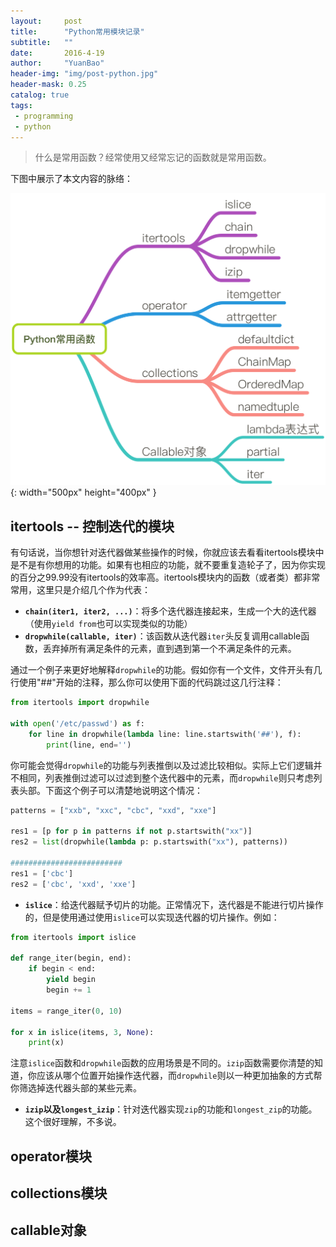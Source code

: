 ```yaml
---
layout:     post
title:      "Python常用模块记录"
subtitle:   ""
date:       2016-4-19
author:     "YuanBao"
header-img: "img/post-python.jpg"
header-mask: 0.25
catalog: true
tags:
 - programming
 - python
---
```


>什么是常用函数？经常使用又经常忘记的函数就是常用函数。

下图中展示了本文内容的脉络：

![](/img/PythonPopularFunc.png){: width="500px" height="400px" }

## itertools -- 控制迭代的模块

有句话说，当你想针对迭代器做某些操作的时候，你就应该去看看itertools模块中是不是有你想用的功能。如果有也相应的功能，就不要重复造轮子了，因为你实现的百分之99.99没有itertools的效率高。itertools模块内的函数（或者类）都非常常用，这里只是介绍几个作为代表：

* **`chain(iter1, iter2, ...)`**：将多个迭代器连接起来，生成一个大的迭代器（使用`yield from`也可以实现类似的功能）
* **`dropwhile(callable, iter)`**：该函数从迭代器`iter`头反复调用callable函数，丢弃掉所有满足条件的元素，直到遇到第一个不满足条件的元素。

通过一个例子来更好地解释`dropwhile`的功能。假如你有一个文件，文件开头有几行使用"##"开始的注释，那么你可以使用下面的代码跳过这几行注释：

```python
from itertools import dropwhile

with open('/etc/passwd') as f:
    for line in dropwhile(lambda line: line.startswith('##'), f):
        print(line, end='')
```

你可能会觉得`dropwhile`的功能与列表推倒以及过滤比较相似。实际上它们逻辑并不相同，列表推倒过滤可以过滤到整个迭代器中的元素，而`dropwhile`则只考虑列表头部。下面这个例子可以清楚地说明这个情况：

```python
patterns = ["xxb", "xxc", "cbc", "xxd", "xxe"]

res1 = [p for p in patterns if not p.startswith("xx")]
res2 = list(dropwhile(lambda p: p.startswith("xx"), patterns))

#########################
res1 = ['cbc']
res2 = ['cbc', 'xxd', 'xxe']
```

* **`islice`**：给迭代器赋予切片的功能。正常情况下，迭代器是不能进行切片操作的，但是使用通过使用`islice`可以实现迭代器的切片操作。例如：

```python
from itertools import islice

def range_iter(begin, end):
    if begin < end:
        yield begin
        begin += 1

items = range_iter(0, 10)

for x in islice(items, 3, None):
    print(x) 
```

注意`islice`函数和`dropwhile`函数的应用场景是不同的。`izip`函数需要你清楚的知道，你应该从哪个位置开始操作迭代器，而`dropwhile`则以一种更加抽象的方式帮你筛选掉迭代器头部的某些元素。

* **`izip`以及`longest_izip`**：针对迭代器实现`zip`的功能和`longest_zip`的功能。这个很好理解，不多说。

## operator模块

## collections模块

## callable对象